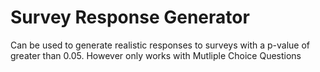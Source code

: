 # Survey Response Generator
Can be used to generate realistic responses to surveys with a p-value of greater than 0.05. However only works with Mutliple Choice Questions
